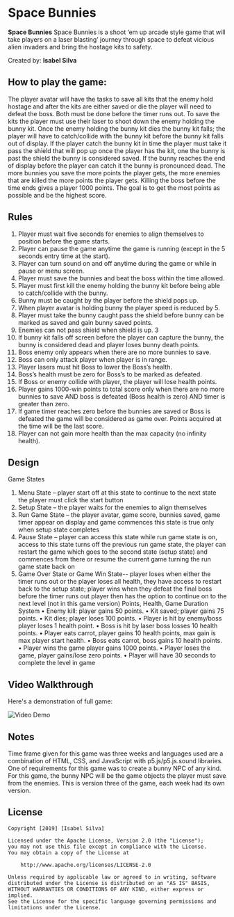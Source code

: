 # Space Bunnies

**Space Bunnies** Space Bunnies is a shoot ‘em up arcade style game that will take players on a laser blasting’ journey
through space to defeat vicious alien invaders and bring the hostage kits to safety.

Created by: **Isabel Silva**
## How to play the game: 
The player avatar will have the tasks to save all kits that the enemy hold hostage and after the kits are
either saved or die the player will need to defeat the boss. Both must be done before the timer runs out.
To save the kits the player must use their laser to shoot down the enemy holding the bunny kit. Once
the enemy holding the bunny kit dies the bunny kit falls; the player will have to catch/collide with the
bunny kit before the bunny kit falls out of display. If the player catch the bunny kit in time the player
must take it pass the shield that will pop up once the player has the kit, one the bunny is past the shield
the bunny is considered saved. If the bunny reaches the end of display before the player can catch it the
bunny is pronounced dead. The more bunnies you save the more points the player gets, the more
enemies that are killed the more points the player gets. Killing the boss before the time ends gives a
player 1000 points. The goal is to get the most points as possible and be the highest score.
## Rules

1. Player must wait five seconds for enemies to align themselves to position before the game
starts.
2. Player can pause the game anytime the game is running (except in the 5 seconds entry time at
the start).
3. Player can turn sound on and off anytime during the game or while in pause or menu screen.
4. Player must save the bunnies and beat the boss within the time allowed.
5. Player must first kill the enemy holding the bunny kit before being able to catch/collide with the
bunny.
6. Bunny must be caught by the player before the shield pops up.
7. When player avatar is holding bunny the player speed is reduced by 5.
8. Player must take the bunny caught pass the shield before bunny can be marked as saved and
gain bunny saved points.
9. Enemies can not pass shield when shield is up.
3
10. If bunny kit falls off screen before the player can capture the bunny, the bunny is considered
dead and player loses bunny death points.
11. Boss enemy only appears when there are no more bunnies to save.
12. Boss can only attack player when player is in range.
13. Player lasers must hit Boss to lower the Boss’s health.
14. Boss’s health must be zero for Boss’s to be marked as defeated.
15. If Boss or enemy collide with player, the player will lose health points.
16. Player gains 1000-win points to total score only when there are no more bunnies to save AND
boss is defeated (Boss health is zero) AND timer is greater than zero.
17. If game timer reaches zero before the bunnies are saved or Boss is defeated the game will be
considered as game over. Points acquired at the time will be the last score.
18. Player can not gain more health than the max capacity (no infinity health).

## Design
Game States
1. Menu State – player start off at this state to continue to the next state the player must click the
start button
2. Setup State – the player waits for the enemies to align themselves
3. Run Game State – the player avatar, game score, bunnies saved, game timer appear on display
and game commences this state is true only when setup state completes
4. Pause State – player can access this state while run game state is on, access to this state turns
off the previous run game state, the player can restart the game which goes to the second state
(setup state) and commences from there or resume the current game turning the run game
state back on
5. Game Over State or Game Win State-- player loses when either the timer runs out or the player
loses all health, they have access to restart back to the setup state; player wins when they
defeat the final boss before the timer runs out player then has the option to continue on to the
next level (not in this game version)
Points, Health, Game Duration System
• Enemy kill: player gains 50 points.
• Kit saved; player gains 75 points.
• Kit dies; player loses 100 points.
• Player is hit by enemy/boss player loses 1 health point.
• Boss is hit by laser boss losses 10 health points.
• Player eats carrot, player gains 10 health points, max gain is max player start health.
• Boss eats carrot, boss gains 10 health points.
• Player wins the game player gains 1000 points.
• Player loses the game, player gains/lose zero points.
• Player will have 30 seconds to complete the level in game

## Video Walkthrough

Here's a demonstration of full game:

<img src='https://www.youtube.com/watch?v=H1F_hmXV3FY&feature=youtu.be' title='Video Demo' width='' alt='Video Demo' />



## Notes
Time frame given for this game was three weeks and languages used are a combination of HTML, CSS,
and JavaScript with p5.js/p5.js.sound libraries. One of requirements for this game was to create a bunny
NPC of any kind. For this game, the bunny NPC will be the game objects the player must save from the
enemies. This is version three of the game, each week had its own version.

## License

    Copyright [2019] [Isabel Silva]

    Licensed under the Apache License, Version 2.0 (the "License");
    you may not use this file except in compliance with the License.
    You may obtain a copy of the License at

        http://www.apache.org/licenses/LICENSE-2.0

    Unless required by applicable law or agreed to in writing, software
    distributed under the License is distributed on an "AS IS" BASIS,
    WITHOUT WARRANTIES OR CONDITIONS OF ANY KIND, either express or implied.
    See the License for the specific language governing permissions and
    limitations under the License.